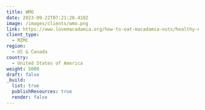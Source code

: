 ```yaml
---
title: WMO
date: 2023-09-22T07:21:28.418Z
image: /images/clients/wmo.png
link: https://www.lovemacadamia.org/how-to-eat-macadamia-nuts/healthy-eating/a-nut-comparison-nutrition-and-good-fats/
client_type:
  - MZMC
region:
  - US & Canada
country:
  - United States of America
weight: 5000
draft: false
_build:
  list: true
  publishResources: true
  render: false
---
```

